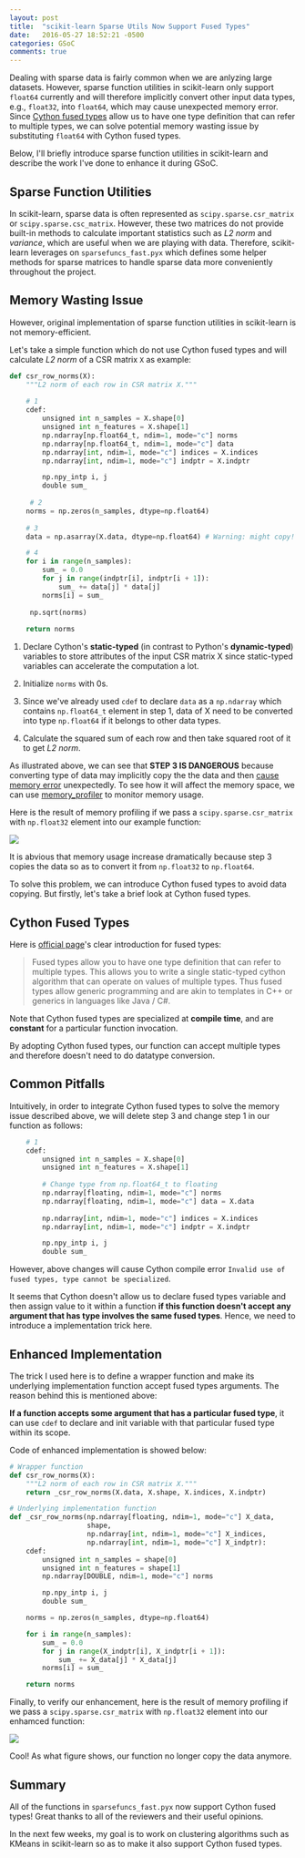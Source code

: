 ```yaml
---
layout: post
title:  "scikit-learn Sparse Utils Now Support Fused Types"
date:   2016-05-27 18:52:21 -0500
categories: GSoC
comments: true
---
```


Dealing with sparse data is fairly common when we are anlyzing large datasets. However, sparse function utilities in scikit-learn only support `float64` currently and will therefore implicitly convert other input data types, e.g., `float32`, into `float64`, which may cause unexpected memory error. Since [Cython fused types](http://docs.cython.org/src/userguide/fusedtypes.html) allow us to have one type definition that can refer to multiple types, we can solve potential memory wasting issue by substituting `float64` with Cython fused types.

Below, I'll briefly introduce sparse function utilities in scikit-learn and describe the work I've done to enhance it during GSoC.

## Sparse Function Utilities

In scikit-learn, sparse data is often represented as `scipy.sparse.csr_matrix` or `scipy.sparse.csc_matrix`. However, these two matrices do not provide built-in methods to calculate important statistics such as *L2 norm* and *variance*, which are useful when we are playing with data. Therefore, scikit-learn leverages on `sparsefuncs_fast.pyx` which defines some helper methods for sparse matrices to handle sparse data more conveniently throughout the project.

## Memory Wasting Issue

However, original implementation of sparse function utilities in scikit-learn is not memory-efficient.

Let's take a simple function which do not use Cython fused types and will calculate *L2 norm* of a CSR matrix `X` as example:

```python
def csr_row_norms(X):
    """L2 norm of each row in CSR matrix X."""
    
    # 1
    cdef:
        unsigned int n_samples = X.shape[0]
        unsigned int n_features = X.shape[1]
        np.ndarray[np.float64_t, ndim=1, mode="c"] norms
        np.ndarray[np.float64_t, ndim=1, mode="c"] data
        np.ndarray[int, ndim=1, mode="c"] indices = X.indices
        np.ndarray[int, ndim=1, mode="c"] indptr = X.indptr

        np.npy_intp i, j
        double sum_
	 
	 # 2
    norms = np.zeros(n_samples, dtype=np.float64)
    
    # 3
    data = np.asarray(X.data, dtype=np.float64) # Warning: might copy!

    # 4
    for i in range(n_samples):
        sum_ = 0.0
        for j in range(indptr[i], indptr[i + 1]):
            sum_ += data[j] * data[j]
        norms[i] = sum_
	 
	 np.sqrt(norms)
	 
    return norms
```

1. Declare Cython's **static-typed** (in contrast to Python's **dynamic-typed**) variables to store attributes of the input CSR matrix X since static-typed variables can accelerate the computation a lot.

2. Initialize `norms` with 0s.

3. Since we've already used `cdef` to declare `data` as a `np.ndarray` which contains `np.float64_t` element in step 1, data of X need to be converted into type `np.float64` if it belongs to other data types. 

4. Calculate the squared sum of each row and then take squared root of it to get *L2 norm*.

As illustrated above, we can see that **STEP 3 IS DANGEROUS** because converting type of data may implicitly copy the the data and then [cause memory error](https://github.com/scikit-learn/scikit-learn/issues/5776) unexpectedly. To see how it will affect the memory space, we can use [memory_profiler](https://github.com/fabianp/memory_profiler) to monitor memory usage.

Here is the result of memory profiling if we pass a `scipy.sparse.csr_matrix` with `np.float32` element into our example function:

![](../../assets/2016-05-29/no_fused_types.png)

It is abvious that memory usage increase dramatically because step 3 copies the data so as to convert it from `np.float32` to `np.float64`.

To solve this problem, we can introduce Cython fused types to avoid data copying. But firstly, let's take a brief look at Cython fused types.

## Cython Fused Types

Here is [official page](http://docs.cython.org/src/userguide/fusedtypes.html)'s clear introduction for fused types:

> Fused types allow you to have one type definition that can refer to multiple types. This allows you to write a single static-typed cython algorithm that can operate on values of multiple types. Thus fused types allow generic programming and are akin to templates in C++ or generics in languages like Java / C#.

Note that Cython fused types are specialized at **compile time**, and are **constant** for a particular function invocation.

By adopting Cython fused types, our function can accept multiple types and therefore doesn't need to do datatype conversion.

## Common Pitfalls

Intuitively, in order to integrate Cython fused types to solve the memory issue described above, we will delete step 3 and change step 1 in our function as follows:

``` python
    # 1
    cdef:
        unsigned int n_samples = X.shape[0]
        unsigned int n_features = X.shape[1]
        
        # Change type from np.float64_t to floating
        np.ndarray[floating, ndim=1, mode="c"] norms 
        np.ndarray[floating, ndim=1, mode="c"] data = X.data 
        
        np.ndarray[int, ndim=1, mode="c"] indices = X.indices
        np.ndarray[int, ndim=1, mode="c"] indptr = X.indptr

        np.npy_intp i, j
        double sum_

```

However, above changes will cause Cython compile error `Invalid use of fused types, type cannot be specialized`. 

It seems that Cython doesn't allow us to declare fused types variable and then assign value to it within a function **if this function doesn't accept any argument that has type involves the same fused types**. Hence, we need to introduce a implementation trick here.

## Enhanced Implementation

The trick I used here is to define a wrapper function and make its underlying implementation function accept fused types arguments. The reason behind this is mentioned above: 

**If a function accepts some argument that has a particular fused type**, it can use `cdef` to declare and init variable with that particular fused type within its scope.

Code of enhanced implementation is showed below:

```python
# Wrapper function
def csr_row_norms(X):
    """L2 norm of each row in CSR matrix X."""
    return _csr_row_norms(X.data, X.shape, X.indices, X.indptr)

# Underlying implementation function
def _csr_row_norms(np.ndarray[floating, ndim=1, mode="c"] X_data,
                   shape,
                   np.ndarray[int, ndim=1, mode="c"] X_indices,
                   np.ndarray[int, ndim=1, mode="c"] X_indptr):
    cdef:
        unsigned int n_samples = shape[0]
        unsigned int n_features = shape[1]
        np.ndarray[DOUBLE, ndim=1, mode="c"] norms

        np.npy_intp i, j
        double sum_

    norms = np.zeros(n_samples, dtype=np.float64)

    for i in range(n_samples):
        sum_ = 0.0
        for j in range(X_indptr[i], X_indptr[i + 1]):
            sum_ += X_data[j] * X_data[j]
        norms[i] = sum_

    return norms
```

Finally, to verify our enhancement, here is the result of memory profiling if we pass a `scipy.sparse.csr_matrix` with `np.float32` element into our enhamced function: 

![](../../assets/2016-05-29/fused_types.png)

Cool! As what figure shows, our function no longer copy the data anymore.

## Summary

All of the functions in `sparsefuncs_fast.pyx` now support Cython fused types! Great thanks to all of the reviewers and their useful opinions.

In the next few weeks, my goal is to work on clustering algorithms such as KMeans in scikit-learn so as to make it also support Cython fused types.
